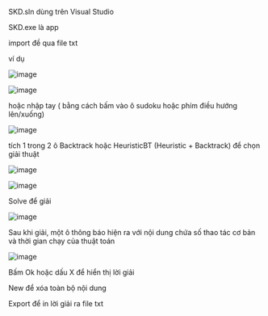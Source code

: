 SKD.sln dùng trên Visual Studio


SKD.exe là app


import đề qua file txt 


ví dụ 

![image](https://github.com/kei312/ttnt/assets/137863560/0f69ccbb-5546-4348-8f1a-34931d43c332)

![image](https://github.com/kei312/ttnt/assets/137863560/b9ff7780-2482-4998-8258-40f6f6f7a364)


hoặc nhập tay ( bằng cách bấm vào ô sudoku hoặc phím điều hướng lên/xuống)

![image](https://github.com/kei312/ttnt/assets/137863560/92139bcc-ca5c-4a24-b48a-79e89ee0be7f)


tích 1 trong 2 ô Backtrack hoặc HeuristicBT (Heuristic + Backtrack) để chọn giải thuật


![image](https://github.com/kei312/ttnt/assets/137863560/6c5db03b-3b65-45ae-9278-c2ab3a2f8259)


![image](https://github.com/kei312/ttnt/assets/137863560/087e1f6c-079a-4c6a-8e3b-91a2056456d3)



Solve để giải

![image](https://github.com/kei312/ttnt/assets/137863560/8f0a3440-f357-42e5-8f9d-51e7f299650d)



Sau khi giải, một ô thông báo hiện ra với nội dung chứa số thao tác cơ bản và thời gian chạy của thuật toán


![image](https://github.com/kei312/ttnt/assets/137863560/5845815a-0741-4381-8b6d-3f6fc6254608)



Bấm Ok hoặc dấu X để hiển thị lời giải


New để xóa toàn bộ nội dung


Export để in lời giải ra file txt


